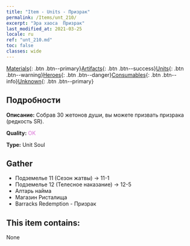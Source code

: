 ```yaml
---
title: "Item - Units - Призрак"
permalink: /Items/unt_210/
excerpt: "Эра хаоса  Призрак"
last_modified_at: 2021-03-25
locale: ru
ref: "unt_210.md"
toc: false
classes: wide
---
```

 [Materials](/ru/Items/){: .btn .btn--primary}[Artifacts](/ru/Items/Artifacts/){: .btn .btn--success}[Units](/ru/Items/Units/){: .btn .btn--warning}[Heroes](/ru/Items/Heroes/){: .btn .btn--danger}[Consumables](/ru/Items/Consumables/){: .btn .btn--info}[Unknown](/ru/Items/Unknown/){: .btn .btn--primary}

## Подробности
 **Описание:** Собрав 30 жетонов души, вы можете призвать призрака (редкость SR).

 **Quality:** <span style="color: #DA70D6">OK</span>

 **Type:** Unit Soul

## Gather

*    Подземелье 11 (Сезон жатвы) -> 11-1 
*    Подземелье 12 (Телесное наказание) -> 12-5 
*    Алтарь найма 
*    Магазин Ристалища 
*    Barracks Redemption - Призрак 

## This item contains:

  None

